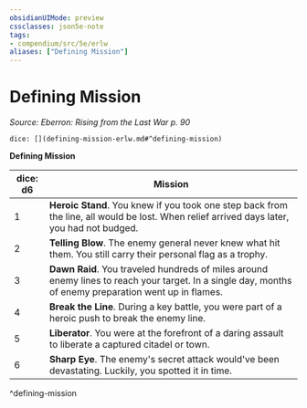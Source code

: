 ```yaml
---
obsidianUIMode: preview
cssclasses: json5e-note
tags:
- compendium/src/5e/erlw
aliases: ["Defining Mission"]
---
```

# Defining Mission
*Source: Eberron: Rising from the Last War p. 90* 

`dice: [](defining-mission-erlw.md#^defining-mission)`

**Defining Mission**

| dice: d6 | Mission |
|----------|---------|
| 1 | **Heroic Stand**. You knew if you took one step back from the line, all would be lost. When relief arrived days later, you had not budged. |
| 2 | **Telling Blow**. The enemy general never knew what hit them. You still carry their personal flag as a trophy. |
| 3 | **Dawn Raid**. You traveled hundreds of miles around enemy lines to reach your target. In a single day, months of enemy preparation went up in flames. |
| 4 | **Break the Line**. During a key battle, you were part of a heroic push to break the enemy line. |
| 5 | **Liberator**. You were at the forefront of a daring assault to liberate a captured citadel or town. |
| 6 | **Sharp Eye**. The enemy's secret attack would've been devastating. Luckily, you spotted it in time. |
^defining-mission